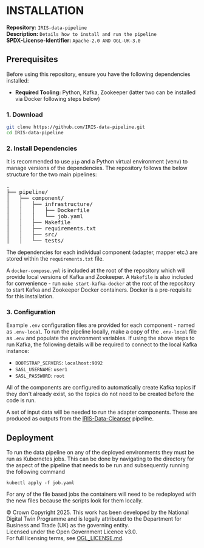 # INSTALLATION

**Repository:** `IRIS-data-pipeline`  
**Description:** `Details how to install and run the pipeline`  
**SPDX-License-Identifier:** `Apache-2.0 AND OGL-UK-3.0 ` 

## Prerequisites  
Before using this repository, ensure you have the following dependencies installed:  
- **Required Tooling:** Python, Kafka, Zookeeper (latter two can be installed via Docker following steps below)

### 1. Download 
```sh  
git clone https://github.com/IRIS-data-pipeline.git  
cd IRIS-data-pipeline
```

### 2. Install Dependencies

It is recommended to use `pip` and a Python virtual environment (venv) to manage versions of the dependencies. The repository follows the below structure for the two main pipelines:
<pre>
.
├── pipeline/
│   ├── component/
│   │   ├── infrastructure/
│   │   │   ├── Dockerfile
│   │   │   └── job.yaml
│   │   ├── Makefile
│   │   ├── requirements.txt
│   │   ├── src/
│   │   └── tests/
</pre>

The dependencies for each individual component (adapter, mapper etc.) are stored within the `requirements.txt` file. 

A `docker-compose.yml` is included at the root of the repository which will provide local versions of Kafka and Zookeeper. A `Makefile` is also included for convenience - run `make start-kafka-docker` at the root of the repository to start Kafka and Zookeeper Docker containers. Docker is a pre-requisite for this installation.

### 3. Configuration
Example `.env` configuration files are provided for each component - named as `.env-local`. To run the pipeline locally, make a copy of the `.env-local` file as `.env` and populate the environment variables. If using the above steps to run Kafka, the following details will be required to connect to the local Kafka instance:

  - `BOOTSTRAP_SERVERS`: `localhost:9092`
  - `SASL_USERNAME`: `user1`
  - `SASL_PASSWORD`: `root`

All of the components are configured to automatically create Kafka topics if they don't already exist, so the topics do not need to be created before the code is run.

A set of input data will be needed to run the adapter components. These are produced as outputs from the [IRIS-Data-Cleanser](https://github.com/National-Digital-Twin/IRIS-data-cleanser) pipeline.

## Deployment

To run the data pipeline on any of the deployed environments they must be run as Kubernetes jobs. This can be done by navigating to the directory for the aspect of the pipeline that needs to be run and subsequently running the following command

```
kubectl apply -f job.yaml
```

For any of the file based jobs the containers will need to be redeployed with the new files because the scripts look for them locally.

© Crown Copyright 2025. This work has been developed by the National Digital Twin Programme and is legally attributed to the Department for Business and Trade (UK) as the governing entity.  
Licensed under the Open Government Licence v3.0.  
For full licensing terms, see [OGL_LICENSE.md](OGL_LICENSE.md).